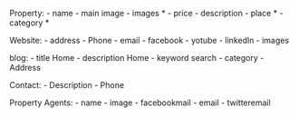 Property:
    - name
    - main image
    - images *
    - price 
    - description
    - place  *
    - category *


Website:
    - address
    - Phone
    - email
    - facebook
    - yotube
    - linkedln
    - images



blog:
    - title Home
    - description Home
    - keyword search 
    - category
    - Address


Contact:
    - Description
    - Phone

Property Agents:
    - name
    - image
    - facebookmail
    - email
    - twitteremail


